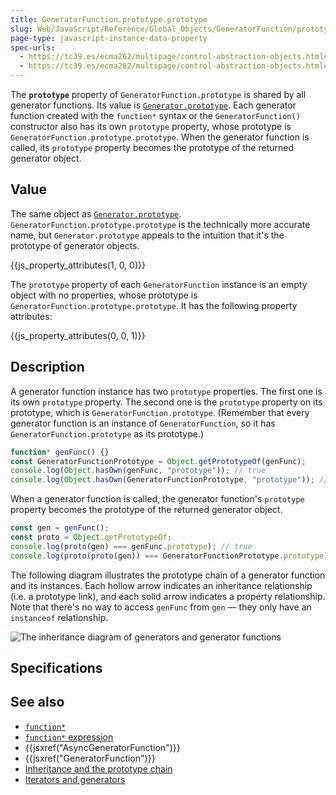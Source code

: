 ```yaml
---
title: GeneratorFunction.prototype.prototype
slug: Web/JavaScript/Reference/Global_Objects/GeneratorFunction/prototype
page-type: javascript-instance-data-property
spec-urls:
  - https://tc39.es/ecma262/multipage/control-abstraction-objects.html#sec-generatorfunction.prototype.prototype
  - https://tc39.es/ecma262/multipage/control-abstraction-objects.html#sec-generatorfunction-instances-prototype
---
```




The **`prototype`** property of `GeneratorFunction.prototype` is shared by all generator functions. Its value is [`Generator.prototype`](/Web/JavaScript/Reference/Global_Objects/Generator). Each generator function created with the `function*` syntax or the `GeneratorFunction()` constructor also has its own `prototype` property, whose prototype is `GeneratorFunction.prototype.prototype`. When the generator function is called, its `prototype` property becomes the prototype of the returned generator object.

## Value

The same object as [`Generator.prototype`](/Web/JavaScript/Reference/Global_Objects/Generator). `GeneratorFunction.prototype.prototype` is the technically more accurate name, but `Generator.prototype` appeals to the intuition that it's the prototype of generator objects.

{{js_property_attributes(1, 0, 0)}}

The `prototype` property of each `GeneratorFunction` instance is an empty object with no properties, whose prototype is `GeneratorFunction.prototype.prototype`. It has the following property attributes:

{{js_property_attributes(0, 0, 1)}}

## Description

A generator function instance has two `prototype` properties. The first one is its own `prototype` property. The second one is the `prototype` property on its prototype, which is `GeneratorFunction.prototype`. (Remember that every generator function is an instance of `GeneratorFunction`, so it has `GeneratorFunction.prototype` as its prototype.)

```js
function* genFunc() {}
const GeneratorFunctionPrototype = Object.getPrototypeOf(genFunc);
console.log(Object.hasOwn(genFunc, "prototype")); // true
console.log(Object.hasOwn(GeneratorFunctionPrototype, "prototype")); // true
```

When a generator function is called, the generator function's `prototype` property becomes the prototype of the returned generator object.

```js
const gen = genFunc();
const proto = Object.getPrototypeOf;
console.log(proto(gen) === genFunc.prototype); // true
console.log(proto(proto(gen)) === GeneratorFunctionPrototype.prototype); // true
```

The following diagram illustrates the prototype chain of a generator function and its instances. Each hollow arrow indicates an inheritance relationship (i.e. a prototype link), and each solid arrow indicates a property relationship. Note that there's no way to access `genFunc` from `gen` — they only have an `instanceof` relationship.

![The inheritance diagram of generators and generator functions](https://mdn.github.io/shared-assets/images/diagrams/javascript/generatorfunction/prototype-chain.svg)

## Specifications



## See also

- [`function*`](/Web/JavaScript/Reference/Statements/function*)
- [`function*` expression](/Web/JavaScript/Reference/Operators/function*)
- {{jsxref("AsyncGeneratorFunction")}}
- {{jsxref("GeneratorFunction")}}
- [Inheritance and the prototype chain](/Web/JavaScript/Inheritance_and_the_prototype_chain)
- [Iterators and generators](/Web/JavaScript/Guide/Iterators_and_generators)
